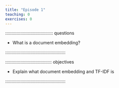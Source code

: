 ```yaml
---
title: "Episode 1"
teaching: 0
exercises: 0
---
```


:::::::::::::::::::::::::::::::::::::: questions

- What is a document embedding?

::::::::::::::::::::::::::::::::::::::::::::::::

::::::::::::::::::::::::::::::::::::: objectives

- Explain what document embedding and TF-IDF is

::::::::::::::::::::::::::::::::::::::::::::::::
